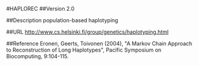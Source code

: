 #HAPLOREC
##Version
2.0

##Description
population-based haplotyping

##URL
http://www.cs.helsinki.fi/group/genetics/haplotyping.html

##Reference
Eronen, Geerts, Toivonen (2004), "A Markov Chain Approach to Reconstruction of Long Haplotypes", Pacific Symposium on Biocomputing, 9:104-115.

